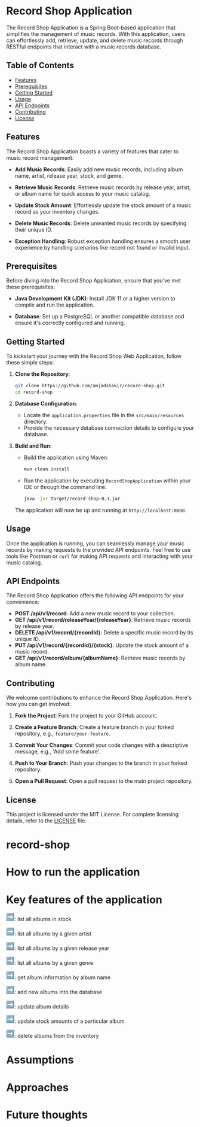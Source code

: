 # Record Shop Application

The Record Shop Application is a Spring Boot-based application that simplifies the management of music records. With
this application, users can effortlessly add, retrieve, update, and delete music records through RESTful endpoints that
interact with a music records database.

## Table of Contents

- [Features](#features)
- [Prerequisites](#prerequisites)
- [Getting Started](#getting-started)
- [Usage](#usage)
- [API Endpoints](#api-endpoints)
- [Contributing](#contributing)
- [License](#license)

## Features

The Record Shop Application boasts a variety of features that cater to music record management:

- **Add Music Records**: Easily add new music records, including album name, artist, release year, stock, and genre.

- **Retrieve Music Records**: Retrieve music records by release year, artist, or album name for quick access to your
  music catalog.

- **Update Stock Amount**: Effortlessly update the stock amount of a music record as your inventory changes.

- **Delete Music Records**: Delete unwanted music records by specifying their unique ID.

- **Exception Handling**: Robust exception handling ensures a smooth user experience by handling scenarios like record
  not found or invalid input.

## Prerequisites

Before diving into the Record Shop Application, ensure that you've met these prerequisites:

- **Java Development Kit (JDK)**: Install JDK 11 or a higher version to compile and run the application.

- **Database**: Set up a PostgreSQL or another compatible database and ensure it's correctly configured and running.

## Getting Started

To kickstart your journey with the Record Shop Web Application, follow these simple steps:

1. **Clone the Repository**:

   ```bash
   git clone https://github.com/amjadshakir/record-shop.git
   cd record-shop
   ```

2. **Database Configuration**:

    - Locate the `application.properties` file in the `src/main/resources` directory.
    - Provide the necessary database connection details to configure your database.

3. **Build and Run**:

    - Build the application using Maven:

      ```bash
      mvn clean install
      ```

    - Run the application by executing `RecordShopApplication` within your IDE or through the command line:

      ```bash
      java -jar target/record-shop-0.1.jar
      ```

   The application will now be up and running at `http://localhost:8080`.

## Usage

Once the application is running, you can seamlessly manage your music records by making requests to the provided API
endpoints.
Feel free to use tools like Postman or `curl` for making API requests and interacting with your music catalog.

## API Endpoints

The Record Shop Application offers the following API endpoints for your convenience:

- **POST /api/v1/record**: Add a new music record to your collection.
- **GET /api/v1/record/releaseYear/{releaseYear}**: Retrieve music records by release year.
- **DELETE /api/v1/record/{recordId}**: Delete a specific music record by its unique ID.
- **PUT /api/v1/record/{recordId}/{stock}**: Update the stock amount of a music record.
- **GET /api/v1/record/album/{albumName}**: Retrieve music records by album name.

## Contributing

We welcome contributions to enhance the Record Shop Application. Here's how you can get involved:

1. **Fork the Project**: Fork the project to your GitHub account.

2. **Create a Feature Branch**: Create a feature branch in your forked repository, e.g., `feature/your-feature`.

3. **Commit Your Changes**: Commit your code changes with a descriptive message, e.g., 'Add some feature'.

4. **Push to Your Branch**: Push your changes to the branch in your forked repository.

5. **Open a Pull Request**: Open a pull request to the main project repository.

## License

This project is licensed under the MIT License. For complete licensing details, refer to the [LICENSE](LICENSE) file.

# record-shop

# How to run the application

# Key features of the application
![img.png](img.png): list all albums in stock

![img.png](img.png): list all albums by a given artist

![img.png](img.png): list all albums by a given release year

![img.png](img.png): list all albums by a given genre

![img.png](img.png): get album information by album name

![img.png](img.png): add new albums into the database

![img.png](img.png): update album details

![img.png](img.png): update stock amounts of a particular album

![img.png](img.png): delete albums from the inventory 

# Assumptions

# Approaches
 
# Future thoughts




